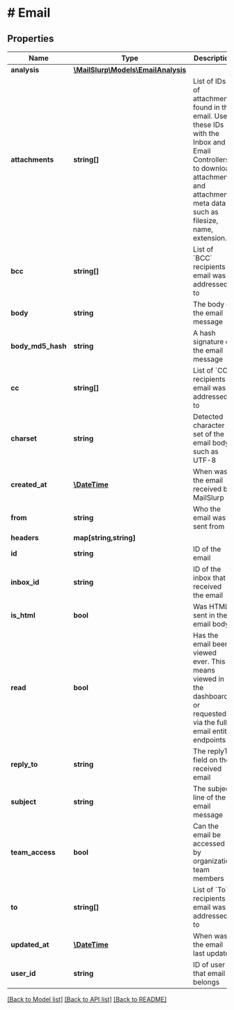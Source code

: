 # # Email

## Properties

Name | Type | Description | Notes
------------ | ------------- | ------------- | -------------
**analysis** | [**\MailSlurp\Models\EmailAnalysis**](EmailAnalysis.md) |  | [optional] 
**attachments** | **string[]** | List of IDs of attachments found in the email. Use these IDs with the Inbox and Email Controllers to download attachments and attachment meta data such as filesize, name, extension. | [optional] 
**bcc** | **string[]** | List of &#x60;BCC&#x60; recipients email was addressed to | [optional] 
**body** | **string** | The body of the email message | [optional] 
**body_md5_hash** | **string** | A hash signature of the email message | [optional] 
**cc** | **string[]** | List of &#x60;CC&#x60; recipients email was addressed to | [optional] 
**charset** | **string** | Detected character set of the email body such as UTF-8 | [optional] 
**created_at** | [**\DateTime**](\DateTime.md) | When was the email received by MailSlurp | [optional] 
**from** | **string** | Who the email was sent from | [optional] 
**headers** | **map[string,string]** |  | [optional] 
**id** | **string** | ID of the email | [optional] 
**inbox_id** | **string** | ID of the inbox that received the email | [optional] 
**is_html** | **bool** | Was HTML sent in the email body | [optional] 
**read** | **bool** | Has the email been viewed ever. This means viewed in the dashboard or requested via the full email entity endpoints | [optional] 
**reply_to** | **string** | The replyTo field on the received email | [optional] 
**subject** | **string** | The subject line of the email message | [optional] 
**team_access** | **bool** | Can the email be accessed by organization team members | [optional] 
**to** | **string[]** | List of &#x60;To&#x60; recipients email was addressed to | [optional] 
**updated_at** | [**\DateTime**](\DateTime.md) | When was the email last updated | [optional] 
**user_id** | **string** | ID of user that email belongs | [optional] 

[[Back to Model list]](../../README.md#documentation-for-models) [[Back to API list]](../../README.md#documentation-for-api-endpoints) [[Back to README]](../../README.md)


